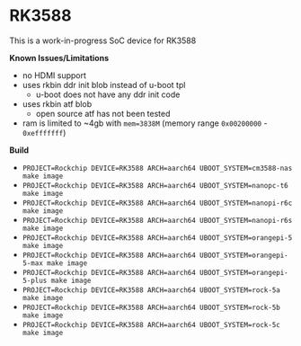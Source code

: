 # RK3588

This is a work-in-progress SoC device for RK3588

**Known Issues/Limitations**

* no HDMI support
* uses rkbin ddr init blob instead of u-boot tpl
  - u-boot does not have any ddr init code
* uses rkbin atf blob
  - open source atf has not been tested
* ram is limited to ~4gb with `mem=3838M` (memory range `0x00200000` - `0xefffffff`)

**Build**

* `PROJECT=Rockchip DEVICE=RK3588 ARCH=aarch64 UBOOT_SYSTEM=cm3588-nas make image`
* `PROJECT=Rockchip DEVICE=RK3588 ARCH=aarch64 UBOOT_SYSTEM=nanopc-t6 make image`
* `PROJECT=Rockchip DEVICE=RK3588 ARCH=aarch64 UBOOT_SYSTEM=nanopi-r6c make image`
* `PROJECT=Rockchip DEVICE=RK3588 ARCH=aarch64 UBOOT_SYSTEM=nanopi-r6s make image`
* `PROJECT=Rockchip DEVICE=RK3588 ARCH=aarch64 UBOOT_SYSTEM=orangepi-5 make image`
* `PROJECT=Rockchip DEVICE=RK3588 ARCH=aarch64 UBOOT_SYSTEM=orangepi-5-max make image`
* `PROJECT=Rockchip DEVICE=RK3588 ARCH=aarch64 UBOOT_SYSTEM=orangepi-5-plus make image`
* `PROJECT=Rockchip DEVICE=RK3588 ARCH=aarch64 UBOOT_SYSTEM=rock-5a make image`
* `PROJECT=Rockchip DEVICE=RK3588 ARCH=aarch64 UBOOT_SYSTEM=rock-5b make image`
* `PROJECT=Rockchip DEVICE=RK3588 ARCH=aarch64 UBOOT_SYSTEM=rock-5c make image`
